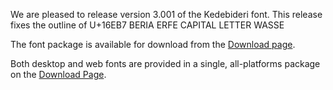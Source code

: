 
We are pleased to release version 3.001 of the Kedebideri font. This release fixes the outline of U+16EB7 BERIA ERFE CAPITAL LETTER WASSE

The font package is available for download from the [Download page](https://software.sil.org/kedebideri/download/).

Both desktop and web fonts are provided in a single, all-platforms package on the [Download Page](https://software.sil.org/kedebideri/download).


